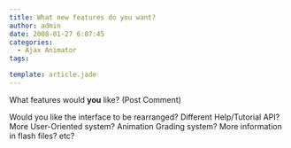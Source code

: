 ```yaml
---
title: What new features do you want?
author: admin
date: 2008-01-27 6:07:45
categories:
  - Ajax Animator
tags: 

template: article.jade
---
```


What features would **you** like? (Post Comment)

Would you like the interface to be rearranged? Different Help/Tutorial API? More User-Oriented system? Animation Grading system? More information in flash files? etc?
